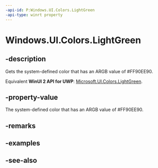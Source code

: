 ```yaml
---
-api-id: P:Windows.UI.Colors.LightGreen
-api-type: winrt property
---
```


<!-- Property syntax
public Windows.UI.Color LightGreen { get; }
-->

# Windows.UI.Colors.LightGreen

## -description

Gets the system-defined color that has an ARGB value of #FF90EE90.

Equivalent **WinUI 2 API for UWP**: [Microsoft.UI.Colors.LightGreen](/windows/winui/api/microsoft.ui.colors.lightgreen).

## -property-value

The system-defined color that has an ARGB value of #FF90EE90.

## -remarks

## -examples

## -see-also
